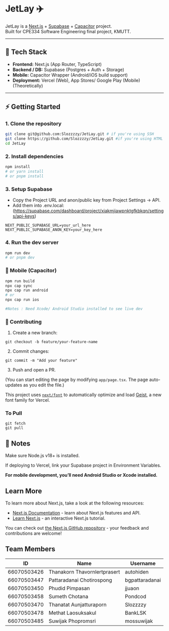 # JetLay ✈️

JetLay is a [Next.js](https://nextjs.org/) + [Supabase](https://supabase.com/) + [Capacitor](https://capacitorjs.com/) project.  
Built for CPE334 Software Engineering final project, KMUTT.

---

## 🚀 Tech Stack
- **Frontend:** Next.js (App Router, TypeScript)
- **Backend / DB:** Supabase (Postgres + Auth + Storage)
- **Mobile:** Capacitor Wrapper (Android/iOS build support)
- **Deployment:** Vercel (Web), App Stores/ Google Play (Mobile) (Theoretically)

---

## ⚡ Getting Started

### 1. Clone the repository
```bash
git clone git@github.com:Slozzzzy/JetLay.git # if you're using SSH
git clone https://github.com/Slozzzzy/JetLay.git #if you're using HTML
cd JetLay
```

### 2. Install dependencies

```bash
npm install
# or yarn install
# or pnpm install
```
### 3. Setup Supabase
- Copy the Project URL and anon/public key from Project Settings → API.
- Add them into .env.local: (https://supabase.com/dashboard/project/xiakmjiawpnktgfkbkqn/settings/api-keys)
```env
NEXT_PUBLIC_SUPABASE_URL=your_url_here
NEXT_PUBLIC_SUPABASE_ANON_KEY=your_key_here
```

### 4. Run the dev server
```bash
npm run dev
# or pnpm dev
```

### 📱 Mobile (Capacitor)
```bash
npm run build
npx cap sync
npx cap run android
# or
npx cap run ios

#Notes : Need Xcode/ Android Studio installed to see live dev 
```

### 🤝 Contributing

1. Create a new branch:
```git
git checkout -b feature/your-feature-name
```
2. Commit changes:
```git
git commit -m "Add your feature"
```
3. Push and open a PR.

(You can start editing the page by modifying `app/page.tsx`. The page auto-updates as you edit the file.)

This project uses [`next/font`](https://nextjs.org/docs/app/building-your-application/optimizing/fonts) to automatically optimize and load [Geist](https://vercel.com/font), a new font family for Vercel.

### To Pull
```git
git fetch
git pull
```

## 📝 Notes

Make sure Node.js v18+ is installed.

If deploying to Vercel, link your Supabase project in Environment Variables.

**For mobile development, you’ll need Android Studio or Xcode installed.**


## Learn More

To learn more about Next.js, take a look at the following resources:

- [Next.js Documentation](https://nextjs.org/docs) - learn about Next.js features and API.
- [Learn Next.js](https://nextjs.org/learn) - an interactive Next.js tutorial.

You can check out [the Next.js GitHub repository](https://github.com/vercel/next.js) - your feedback and contributions are welcome!

## Team Members
| ID | Name | Username|
| -- | ---- | -------|
| 66070503426 | Thanakorn Thavornlertprasert |  autohiden      |
| 66070503447 | Pattaradanai Chotirospong    |  bgpattaradanai |
| 66070503450 | Phudid Pimpasan              |  jjuaon         |
| 66070503458 | Sumeth Chotana               |  Pondcod        |
| 66070503470 | Thanatat Aunjatturaporn      |  Slozzzzy       |
| 66070503478 | Methat Laosuksakul           |  BankLSK        |
| 66070503485 | Suwijak Phopromsri           |  mossuwijak     |
